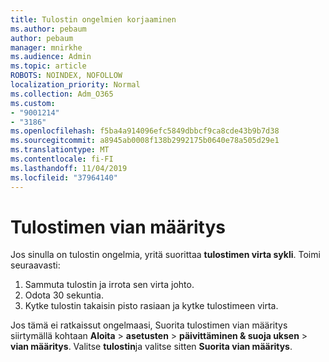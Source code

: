 ```yaml
---
title: Tulostin ongelmien korjaaminen
ms.author: pebaum
author: pebaum
manager: mnirkhe
ms.audience: Admin
ms.topic: article
ROBOTS: NOINDEX, NOFOLLOW
localization_priority: Normal
ms.collection: Adm_O365
ms.custom:
- "9001214"
- "3186"
ms.openlocfilehash: f5ba4a914096efc5849dbbcf9ca8cde43b9b7d38
ms.sourcegitcommit: a8945ab0008f138b2992175b0640e78a505d29e1
ms.translationtype: MT
ms.contentlocale: fi-FI
ms.lasthandoff: 11/04/2019
ms.locfileid: "37964140"
---
```

# <a name="troubleshoot-your-printer"></a>Tulostimen vian määritys

Jos sinulla on tulostin ongelmia, yritä suorittaa **tulostimen virta sykli**. Toimi seuraavasti:

1. Sammuta tulostin ja irrota sen virta johto.
2. Odota 30 sekuntia.
3. Kytke tulostin takaisin pisto rasiaan ja kytke tulostimeen virta.

Jos tämä ei ratkaissut ongelmaasi, Suorita tulostimen vian määritys siirtymällä kohtaan **Aloita** > **asetusten** > **päivittäminen & suoja uksen** > **vian määritys**. Valitse **tulostin**ja valitse sitten **Suorita vian määritys**.